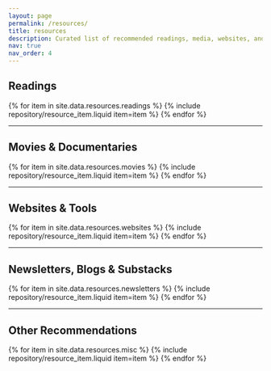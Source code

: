 ```yaml
---
layout: page
permalink: /resources/
title: resources
description: Curated list of recommended readings, media, websites, and more.
nav: true
nav_order: 4
---
```


## Readings

<div class="repositories d-flex flex-wrap flex-md-row flex-column justify-content-between align-items-center">
  {% for item in site.data.resources.readings %}
    {% include repository/resource_item.liquid item=item %}
  {% endfor %}
</div>

---

## Movies & Documentaries

<div class="repositories d-flex flex-wrap flex-md-row flex-column justify-content-between align-items-center">
  {% for item in site.data.resources.movies %}
    {% include repository/resource_item.liquid item=item %}
  {% endfor %}
</div>

---

## Websites & Tools

<div class="repositories d-flex flex-wrap flex-md-row flex-column justify-content-between align-items-center">
  {% for item in site.data.resources.websites %}
    {% include repository/resource_item.liquid item=item %}
  {% endfor %}
</div>

---

## Newsletters, Blogs & Substacks

<div class="repositories d-flex flex-wrap flex-md-row flex-column justify-content-between align-items-center">
  {% for item in site.data.resources.newsletters %}
    {% include repository/resource_item.liquid item=item %}
  {% endfor %}
</div>

---

## Other Recommendations

<div class="repositories d-flex flex-wrap flex-md-row flex-column justify-content-between align-items-center">
  {% for item in site.data.resources.misc %}
    {% include repository/resource_item.liquid item=item %}
  {% endfor %}
</div>
